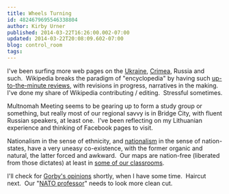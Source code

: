```yaml
---
title: Wheels Turning
id: 4824679695546338804
author: Kirby Urner
published: 2014-03-22T16:26:00.002-07:00
updated: 2014-03-22T20:08:09.602-07:00
blog: control_room
tags: 
---
```


I've been surfing more web pages on the [Ukraine](http://worldgame.blogspot.com/2014/03/catching-up.html), [Crimea](http://en.wikipedia.org/wiki/Crimea), Russia and such.  Wikipedia breaks the paradigm of "encyclopedia" by having such [up-to-the-minute reviews](http://en.wikipedia.org/wiki/2014_Crimean_crisis), with revisions in progress, narratives in the making.  I've done my share of Wikipedia contributing / editing.  Stressful sometimes.

Multnomah Meeting seems to be gearing up to form a study group or something, but really most of our regional savvy is in Bridge City, with fluent Russian speakers, at least one.  I've been reflecting on my Lithuanian experience and thinking of Facebook pages to visit.

Nationalism in the sense of ethnicity, and [nationalism](http://worldgame.blogspot.com/2010/07/einstein-omsi.html) in the sense of nation-states, have a very uneasy co-existence, with the former organic and natural, the latter forced and awkward.  Our maps are nation-free (liberated from those dictates) at least in [some of our classrooms](http://www.flickr.com/photos/kirbyurner/2935448332/).

I'll check for [Gorby's opinions](http://rt.com/news/mistake-fixed-crimea-gorbachev-422/) shortly, when I have some time.  Haircut next.  Our "[NATO professor](http://controlroom.blogspot.com/2008/12/nato-professor.html)" needs to look more clean cut.